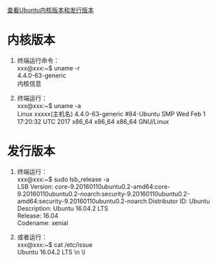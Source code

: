 
[查看Ubuntu内核版本和发行版本](https://www.jianshu.com/p/bda22f6db7a8)


# 内核版本
1. 终端运行命令：  
xxx@xxx:~$ uname -r  
4.4.0-63-generic  
内核信息  

2. 终端运行：  
xxx@xxx:~$ uname -a  
Linux xxxxx(主机名) 4.4.0-63-generic #84-Ubuntu SMP Wed Feb 1 17:20:32 UTC 2017 x86_64 x86_64 x86_64 GNU/Linux   

# 发行版本
1. 终端运行：  
xxx@xxx:~$ sudo lsb_release -a    
LSB Version:    core-9.20160110ubuntu0.2-amd64:core-9.20160110ubuntu0.2-noarch:security-9.20160110ubuntu0.2-amd64:security-9.20160110ubuntu0.2-noarch 
Distributor ID: Ubuntu  
Description:    Ubuntu 16.04.2 LTS    
Release:    16.04  
Codename:   xenial  

2. 或者运行：   
xxx@xxx:~$ cat /etc/issue  
Ubuntu 16.04.2 LTS \n \l  

